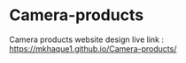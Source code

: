 # Camera-products
 Camera products website design 
live link : https://mkhaque1.github.io/Camera-products/
